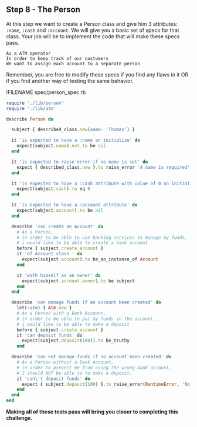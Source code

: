 ## Step 8 - The Person

At this step we want to create a Person class and give him 3 attributes: `:name`, `:cash` and `:account`. We will give you a basic set of specs for that class. Your job will be to implement the code that will make these specs pass.

```
As a ATM operator      
In order to keep track of our costumers     
We want to assign each account to a separate person
```

Remember, you are free to modify these specs if you find any flaws in it OR if you find another way of testing the same behavior.

!FILENAME spec/person\_spec.rb

```ruby
require './lib/person'
require './lib/atm'

describe Person do

  subject { described_class.new(name: 'Thomas') }

  it 'is expected to have a :name on initialize' do
    expect(subject.name).not_to be nil
  end

  it 'is expected to raise error if no name is set' do
    expect { described_class.new }.to raise_error 'A name is required'
  end

  it 'is expected to have a :cash attribute with value of 0 on initialize' do
    expect(subject.cash).to eq 0
  end

  it 'is expected to have a :account attribute' do
    expect(subject.account).to be nil
  end

  describe 'can create an Account' do
    # As a Person,
    # in order to be able to use banking services to manage my funds,
    # i would like to be able to create a bank account
    before { subject.create_account }
    it 'of Account class ' do
      expect(subject.account).to be_an_instance_of Account
    end

    it 'with himself as an owner' do
      expect(subject.account.owner).to be subject
    end
  end

  describe 'can manage funds if an account been created' do
    let(:atm) { Atm.new }
    # As a Person with a Bank Account,
    # in order to be able to put my funds in the account ,
    # i would like to be able to make a deposit
    before { subject.create_account }
    it 'can deposit funds' do
      expect(subject.deposit(100)).to be_truthy
    end

  describe 'can not manage funds if no account been created' do
    # As a Person without a Bank Account,
    # in order to prevent me from using the wrong bank account,
    # I should NOT be able to to make a deposit.
    it 'can\'t deposit funds' do
      expect { subject.deposit(100) }.to raise_error(RuntimeError, 'No account present')
    end
  end
end
```

**Making all of these tests pass will bring you closer to completing this challenge.**

